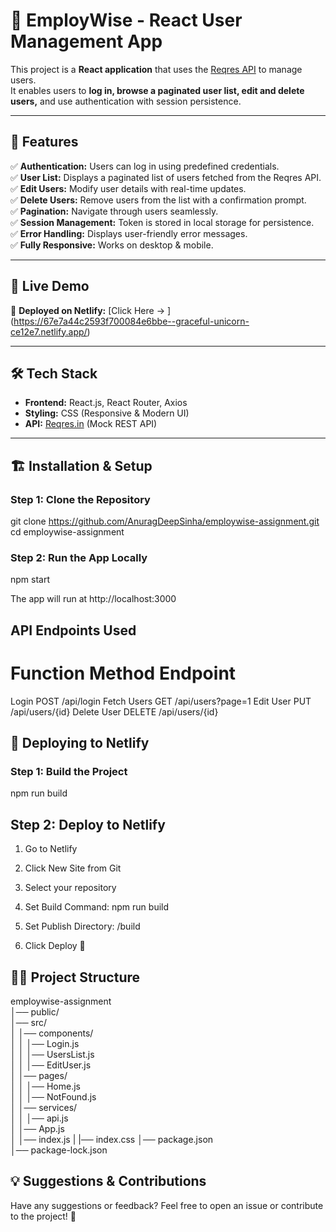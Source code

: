# 🚀 EmployWise - React User Management App  

This project is a **React application** that uses the [Reqres API](https://reqres.in/) to manage users.  
It enables users to **log in, browse a paginated user list, edit and delete users,** and use authentication with session persistence.  

---

## 📌 Features  

✅ **Authentication:** Users can log in using predefined credentials.  
✅ **User List:** Displays a paginated list of users fetched from the Reqres API.  
✅ **Edit Users:** Modify user details with real-time updates.  
✅ **Delete Users:** Remove users from the list with a confirmation prompt.  
✅ **Pagination:** Navigate through users seamlessly.  
✅ **Session Management:** Token is stored in local storage for persistence.  
✅ **Error Handling:** Displays user-friendly error messages.  
✅ **Fully Responsive:** Works on desktop & mobile.  

---

## 🚀 Live Demo  
🔗 **Deployed on Netlify:** [Click Here -> ] (https://67e7a44c2593f700084e6bbe--graceful-unicorn-ce12e7.netlify.app/)

---

## 🛠 Tech Stack  

- **Frontend:** React.js, React Router, Axios  
- **Styling:** CSS (Responsive & Modern UI)  
- **API:** [Reqres.in](https://reqres.in/) (Mock REST API)  

---

## 🏗 Installation & Setup  

### **Step 1: Clone the Repository**  

git clone https://github.com/AnuragDeepSinha/employwise-assignment.git
cd employwise-assignment

### **Step 2: Run the App Locally**  

npm start

The app will run at http://localhost:3000

## API Endpoints Used

# Function	   Method	    Endpoint
  Login	       POST	      /api/login
  Fetch Users	 GET	      /api/users?page=1
  Edit User	   PUT	      /api/users/{id}
  Delete User	 DELETE   	/api/users/{id}


## 🚀 Deploying to Netlify

### **Step 1: Build the Project** 

npm run build

## Step 2: Deploy to Netlify
  1. Go to Netlify

  2. Click New Site from Git

  3. Select your repository

  4. Set Build Command: npm run build

  5. Set Publish Directory: /build

  6. Click Deploy 🎉


## 👨‍💻 Project Structure

employwise-assignment  
│── public/  
│── src/  
│   │── components/  
│   │   │── Login.js  
│   │   │── UsersList.js  
│   │   │── EditUser.js  
│   │── pages/  
│   │   │── Home.js  
│   │   │── NotFound.js  
│   │── services/  
│   │   │── api.js  
│   │── App.js  
│   │── index.js 
|   |── index.css
│── package.json  
│── package-lock.json


## 💡 Suggestions & Contributions
Have any suggestions or feedback? Feel free to open an issue or contribute to the project! 🚀











